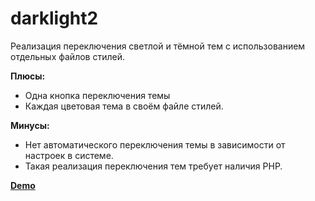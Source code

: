 # darklight2
Реализация переключения светлой и тёмной тем с использованием отдельных файлов стилей.

**Плюсы:**
* Одна кнопка переключения темы
* Каждая цветовая тема в своём файле стилей. 

**Минусы:**
* Нет автоматического переключения темы в зависимости от настроек в системе.
* Такая реализация переключения тем требует наличия PHP.

**[Demo](https://vit-fedorov.github.io/darklight2/)**